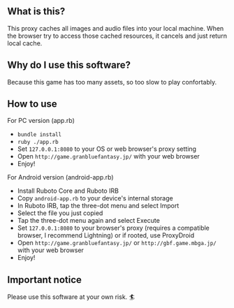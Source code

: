 
## What is this?

This proxy caches all images and audio files into your local machine. When the browser try to access those cached resources, it cancels and just return local cache.


## Why do I use this software?

Because this game has too many assets, so too slow to play confortably.


## How to use

For PC version (app.rb)
- `bundle install`
- `ruby ./app.rb`
- Set `127.0.0.1:8080` to your OS or web browser's proxy setting
- Open `http://game.granbluefantasy.jp/` with your web browser
- Enjoy!

For Android version (android-app.rb)
- Install Ruboto Core and Ruboto IRB
- Copy `android-app.rb` to your device's internal storage
- In Ruboto IRB, tap the three-dot menu and select Import
- Select the file you just copied
- Tap the three-dot menu again and select Execute
- Set `127.0.0.1:8080` to your browser's proxy (requires a compatible browser, I recommend Lightning) or if rooted, use ProxyDroid
- Open `http://game.granbluefantasy.jp/` or `http://gbf.game.mbga.jp/` with your web browser
- Enjoy!


## Important notice

Please use this software at your own risk. :surfer:
